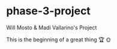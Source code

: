 # phase-3-project
Will Mosto &amp; Madi Vallarino's Project

This is the beginning of a great thing  🏆 🌞 

